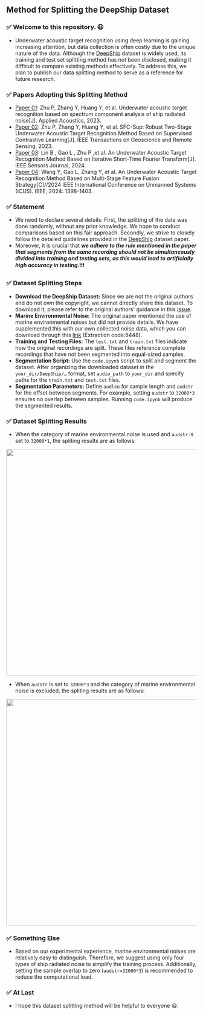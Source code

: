 ## Method for Splitting the DeepShip Dataset

### :white_check_mark: Welcome to this repository. :smiley:
- Underwater acoustic target recognition using deep learning is gaining increasing attention, but data collection is often costly due to the unique nature of the data. Although the [DeepShip](https://www.sciencedirect.com/science/article/pii/S0957417421007016) dataset is widely used, its training and test set splitting method has not been disclosed, making it difficult to compare existing methods effectively. To address this, we plan to publish our data splitting method to serve as a reference for future research.

### :white_check_mark: Papers Adopting this Splitting Method
- [Paper 01](https://www.sciencedirect.com/science/article/pii/S0003682X2300350X): Zhu P, Zhang Y, Huang Y, et al. Underwater acoustic target recognition based on spectrum component analysis of ship radiated noise[J]. Applied Acoustics, 2023.
- [Paper 02](https://ieeexplore.ieee.org/document/10305190): Zhu P, Zhang Y, Huang Y, et al. SFC-Sup: Robust Two-Stage Underwater Acoustic Target Recognition Method Based on Supervised Contrastive Learning[J]. IEEE Transactions on Geoscience and Remote Sensing, 2023.
- [Paper 03](https://ieeexplore.ieee.org/document/10599169): Lin B , Gao L , Zhu P ,et al. An Underwater Acoustic Target Recognition Method Based on Iterative Short-Time Fourier Transform[J]. IEEE Sensors Journal, 2024.
- [Paper 04](https://ieeexplore-ieee-org.remotexs.ntu.edu.sg/document/10840098): Wang Y, Gao L, Zhang Y, et al. An Underwater Acoustic Target Recognition Method Based on Multi-Stage Feature Fusion Strategy[C]//2024 IEEE International Conference on Unmanned Systems (ICUS). IEEE, 2024: 1398-1403.

###  :white_check_mark: Statement
- We need to declare several details: First, the splitting of the data was done randomly, without any prior knowledge. We hope to conduct comparisons based on this fair approach. Secondly, we strive to closely follow the detailed guidelines provided in the [DeepShip](https://www.sciencedirect.com/science/article/pii/S0957417421007016) dataset paper.
- Moreover, it is crucial that ***we adhere to the rule mentioned in the paper that segments from the same recording should not be simultaneously divided into training and testing sets, as this would lead to artificially high accuracy in testing.***:exclamation::exclamation::exclamation:

### :white_check_mark: Dataset Splitting Steps
- **Download the DeepShip Dataset:**
  Since we are not the original authors and do not own the copyright, we cannot directly share this dataset. To download it, please refer to the original authors' guidance in this [issue](https://github.com/irfankamboh/DeepShip/issues/1#issuecomment-1378942555).
- **Marine Environmental Noise:** The original paper mentioned the use of marine environmental noises but did not provide details. We have supplemented this with our own collected noise data, which you can download through this [link](https://pan.baidu.com/s/1KlMZC8zxI7fgMPSSJnt30A) (Extraction code:8448).
- **Training and Testing Files:** The `test.txt` and `train.txt` files indicate how the original recordings are split. These files reference complete recordings that have not been segmented into equal-sized samples.
- **Segmentation Script:** Use the `code.ipynb` script to split and segment the dataset. After organizing the downloaded dataset in the `your_dir/DeepShip/…` format, set `audio_path` to `your_dir` and specify paths for the `train.txt` and `test.txt` files.
- **Segmentation Parameters:** Define `audlen` for sample length and `audstr` for the offset between segments. For example, setting `audstr` to `32000*3` ensures no overlap between samples. Running `code.ipynb` will produce the segmented results.

###  :white_check_mark: Dataset Splitting Results
- When the category of marine environmental noise is used and `audstr` is set to `32000*1`, the spliting results are as follows:
<div align=center>
  <img src="https://github.com/ZhuPengsen/Method-for-Splitting-the-DeepShip-Dataset/blob/main/statisstics1.png" width="600px">
</div>

- When `audstr` is set to `32000*3` and the category of marine environmental noise is excluded, the spliting results are as follows:
<div align=center>
  <img src="https://github.com/ZhuPengsen/Method-for-Splitting-the-DeepShip-Dataset/blob/main/statisstics2.png" width="600px">
</div>

###  :white_check_mark: Something Else
- Based on our experimental experience, marine environmental noises are relatively easy to distinguish. Therefore, we suggest using only four types of ship radiated noise to simplify the training process. Additionally, setting the sample overlap to zero (`audstr=32000*3`) is recommended to reduce the computational load.

###  :white_check_mark: At Last
- I hope this dataset splitting method will be helpful to everyone :smiley:.
